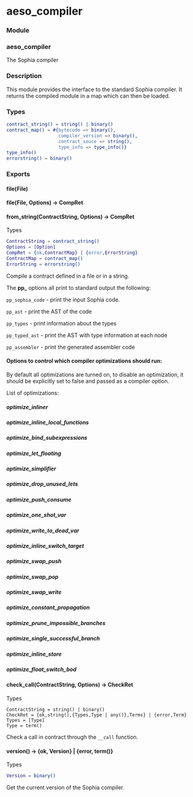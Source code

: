 # aeso_compiler

### Module

### aeso_compiler

The Sophia compiler

### Description

This module provides the interface to the standard Sophia compiler. It
returns the compiled module in a map which can then be loaded.

### Types
``` erlang
contract_string() = string() | binary()
contract_map() = #{bytecode => binary(),
                   compiler_version => binary(),
                   contract_souce => string(),
                   type_info => type_info()}
type_info()
errorstring() = binary()
```
### Exports

#### file(File)
#### file(File, Options) -> CompRet
#### from_string(ContractString, Options) -> CompRet

Types

``` erlang
ContractString = contract_string()
Options = [Option]
CompRet = {ok,ContractMap} | {error,ErrorString}
ContractMap = contract_map()
ErrorString = errorstring()
```

Compile a contract defined in a file or in a string.

The **pp_** options all print to standard output the following:

`pp_sophia_code` - print the input Sophia code.

`pp_ast` - print the AST of the code

`pp_types` - print information about the types

`pp_typed_ast` - print the AST with type information at each node

`pp_assembler` - print the generated assembler code

#### Options to control which compiler optimizations should run:

By default all optimizations are turned on, to disable an optimization, it should be
explicitly set to false and passed as a compiler option.

List of optimizations:

##### optimize_inliner
##### optimize_inline_local_functions
##### optimize_bind_subexpressions
##### optimize_let_floating
##### optimize_simplifier
##### optimize_drop_unused_lets
##### optimize_push_consume
##### optimize_one_shot_var
##### optimize_write_to_dead_var
##### optimize_inline_switch_target
##### optimize_swap_push
##### optimize_swap_pop
##### optimize_swap_write
##### optimize_constant_propagation
##### optimize_prune_impossible_branches
##### optimize_single_successful_branch
##### optimize_inline_store
##### optimize_float_switch_bod

#### check_call(ContractString, Options) -> CheckRet

Types
```
ContractString = string() | binary()
CheckRet = {ok,string(),{Types,Type | any()},Terms} | {error,Term}
Types = [Type]
Type = term()
```
Check a call in contract through the `__call` function.

#### version() -> {ok, Version} | {error, term()}

Types

``` erlang
Version = binary()
```

Get the current version of the Sophia compiler.
